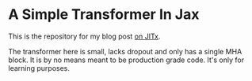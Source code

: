 # A Simple Transformer In Jax

This is the repository for my blog post [on JITx](https://www.jitx.io/posts/learning-the-transformer). 

The transformer here is small, lacks dropout and only has a single MHA block. It is by no means meant to be production grade code. It's only for learning purposes.

